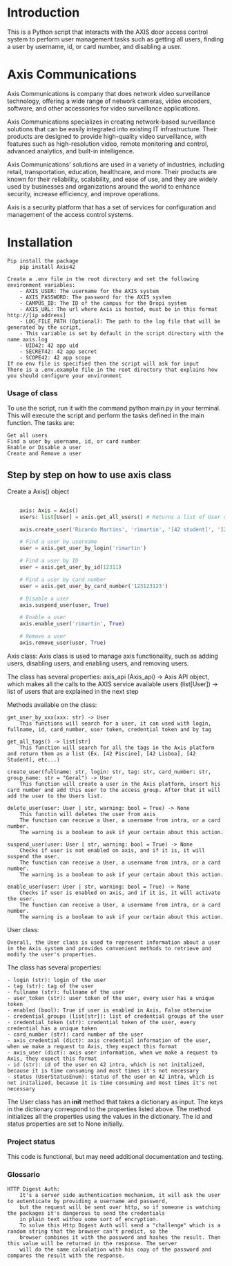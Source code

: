 # Introduction #

This is a Python script that interacts with the AXIS door access control system to perform user management tasks such as getting all users, finding a user by username, id, or card number, and disabling a user.

# Axis Communications #

Axis Communications is company that does network video surveillance technology, offering a wide range of network cameras, video encoders, software, and other accessories for video surveillance applications. 

Axis Communications specializes in creating network-based surveillance solutions that can be easily integrated into existing IT infrastructure. Their products are designed to provide high-quality video surveillance, with features such as high-resolution video, remote monitoring and control, advanced analytics, and built-in intelligence.

Axis Communications' solutions are used in a variety of industries, including retail, transportation, education, healthcare, and more. Their products are known for their reliability, scalability, and ease of use, and they are widely used by businesses and organizations around the world to enhance security, increase efficiency, and improve operations.

Axis is a security platform that has a set of services for configuration and management of the access control systems.

# Installation #

    Pip install the package
        pip install Axis42
    
    Create a .env file in the root directory and set the following environment variables:
        - AXIS_USER: The username for the AXIS system
        - AXIS_PASSWORD: The password for the AXIS system
        - CAMPUS_ID: The ID of the campus for the Dropi system
        - AXIS_URL: The url where Axis is hosted, must be in this format http://[ip address]
        - LOG_FILE_PATH (Optional): The path to the log file that will be generated by the script, 
        - This variable is set by default in the script directory with the name axis.log
        - UID42: 42 app uid
        - SECRET42: 42 app secret
        - SCOPE42: 42 app scope
    If no env file is specified then the script will ask for input 
    There is a .env.example file in the root directory that explains how you should configure your environment


### Usage of class ###

To use the script, run it with the command python main.py in your terminal. This will execute the script and perform the tasks defined in the main function. The tasks are:

    Get all users
    Find a user by username, id, or card number
    Enable or Disable a user
    Create and Remove a user

## Step by step on how to use axis class ##

Create a Axis() object

```python
    
    axis: Axis = Axis()
    users: list[User] = axis.get_all_users() # Returns a list of User objects

    axis.create_user('Ricardo Martins', 'rimartin', '[42 student]', '123123123', 'Geral')

    # Find a user by username
    user = axis.get_user_by_login('rimartin')

    # Find a user by ID
    user = axis.get_user_by_id(12311)

    # Find a user by card number
    user = axis.get_user_by_card_number('123123123')

    # Disable a user
    axis.suspend_user(user, True)

    # Enable a user
    axis.enable_user('rimartin', True)

    # Remove a user
    axis.remove_user(user, True)
```

Axis class:
    Axis class is used to manage axis functionality, such as adding users, disabling users, and enabling users, and removing users.

The class has several properties:
    axis_api (Axis_api) -> Axis API object, which makes all the calls to the AXIS service available
    users (list[User]) -> list of users that are explained in the next step

Methods available on the class:

    get_user_by_xxx(xxx: str) -> User
        This functions will search for a user, it can used with login, fullname, id, card_number, user token, credential token and by tag 

    get_all_tags() -> list[str]
        This function will search for all the tags in the Axis platform and return them as a list (Ex. [42 Piscine], [42 Lisboa], [42 Student], etc...)

    create_user(fullname: str, login: str, tag: str, card_number: str, group_name: str = "Geral") -> User
        This function will create a user in the Axis platform, insert his card number and add this user to the access group. After that it will add the user to the Users list.

    delete_user(user: User | str, warning: bool = True) -> None
        This functin will deletes the user from axis
        The function can receive a User, a username from intra, or a card number.
        The warning is a boolean to ask if your certain about this action.

    suspend_user(user: User | str, warning: bool = True) -> None
        Checks if user is not enabled on axis, and if it is, it will suspend the user.
        The function can receive a User, a username from intra, or a card number.
        The warning is a boolean to ask if your certain about this action.

    enable_user(user: User | str, warning: bool = True) -> None
        Checks if user is enabled on axis, and if it is, it will activate the user.
        The function can receive a User, a username from intra, or a card number.
        The warning is a boolean to ask if your certain about this action.


User class:

    Overall, the User class is used to represent information about a user in the Axis system and provides convenient methods to retrieve and modify the user's properties.

The class has several properties:

    - login (str): login of the user
    - tag (str): tag of the user
    - fullname (str): fullname of the user
    - user_token (str): user token of the user, every user has a unique token
    - enabled (bool): True if user is enabled in Axis, False otherwise
    - credential_groups (list[str]): list of credential groups of the user
    - credential_token (str): credential token of the user, every credential has a unique token
    - card_number (str): card number of the user
    - axis_credential (dict): axis credential information of the user, when we make a request to Axis, they expect this format
    - axis_user (dict): axis user information, when we make a request to Axis, they expect this format
    - id (str): id of the user on 42 intra, which is not initalized, because it is time consuming and most times it's not necessary
    - status (UserStatusEnum): status of the user on 42 intra, which is not initalized, because it is time consuming and most times it's not necessary

The User class has an __init__ method that takes a dictionary as input. The keys in the dictionary correspond to the properties listed above. The method initializes all the properties using the values in the dictionary. The id and status properties are set to None initially.

### Project status ###

This code is functional, but may need additional documentation and testing.

### Glossario ###

    HTTP Digest Auth:
        It's a server side authentication mechanism, it will ask the user to autenticate by providing a username and password, 
        but the request will be sent over http, so if someone is watching the packages it's dangerous to send the credentials 
        in plain text withou some sort of encryption.
        To solve this Http Digest Auth will send a "challenge" which is a random string that the browser can't predict, so the
        browser combines it with the password and hashes the result. Then this value will be returned in the response. The server
        will do the same calculation with his copy of the password and compares the result with the response.



